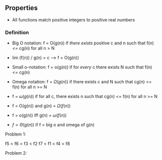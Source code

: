 ## Properties
-  All functions match positive integers to positive real numbers


### Definition
- Big O notation: f = O(g(n)) if *there exists* positive c and n such that f(n) <= cg(n) for all n > N
- lim (f(n)) / g(n) = c --> f = O(g(n))

- Small o-notation: f = o(g(n)) if for *every* c there exists N such that f(n) <= cg(n)
- Omega notation: f = $\Omega(g(n))$ if there exists c and N such that cg(n) <= f(n) for all n >= N
- f = $\omega(g(n))$ if for all c, there exists n such that cg(n) <= f(n) for all n >= N
- f = O(g(n)) and g(n) = $\Omega(f(n))$
- f = o(g(n)) iff g(n) = $\omega(f(n))$

- $f = \Theta (g(n))$ if f = big o and omega of g(n)


Problem 1:

f5 < f6 < f3 < f2 f7 <  f1 < f4 < f8

Problem 2:

